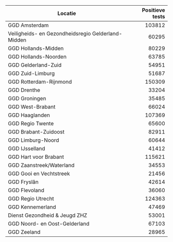 | Locatie | Positieve tests |
|---------|----------------:|
| GGD Amsterdam                            | 103812 |
| Veiligheids- en Gezondheidsregio Gelderland-Midden | 60295 |
| GGD Hollands-Midden                      | 80229 |
| GGD Hollands-Noorden                     | 63785 |
| GGD Gelderland-Zuid                      | 54951 |
| GGD Zuid-Limburg                         | 51687 |
| GGD Rotterdam-Rijnmond                   | 150309 |
| GGD Drenthe                              | 33204 |
| GGD Groningen                            | 35485 |
| GGD West-Brabant                         | 66024 |
| GGD Haaglanden                           | 107369 |
| GGD Regio Twente                         | 65600 |
| GGD Brabant-Zuidoost                     | 82911 |
| GGD Limburg-Noord                        | 60644 |
| GGD IJsselland                           | 41412 |
| GGD Hart voor Brabant                    | 115621 |
| GGD Zaanstreek/Waterland                 | 34553 |
| GGD Gooi en Vechtstreek                  | 21456 |
| GGD Fryslân                              | 42614 |
| GGD Flevoland                            | 36060 |
| GGD Regio Utrecht                        | 124363 |
| GGD Kennemerland                         | 47469 |
| Dienst Gezondheid & Jeugd ZHZ            | 53001 |
| GGD Noord- en Oost-Gelderland            | 67103 |
| GGD Zeeland                              | 28965 |
